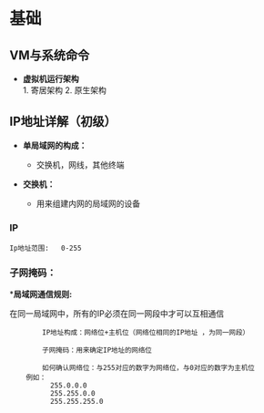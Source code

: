 # 基础

## VM与系统命令

- **虚拟机运行架构** <br>
      1. 寄居架构 
      2. 原生架构 
  


## IP地址详解（初级）

  - **单局域网的构成：** <br>
  
      - <P>交换机，网线，其他终端 <P> 

  - **交换机：** <br>
      - <P>用来组建内网的局域网的设备 <P> 

### IP
    Ip地址范围:	  0-255

### 子网掩码：	
***局域网通信规则:** <br>
  

在同一局域网中，所有的IP必须在同一网段中才可以互相通信

            IP地址构成：网络位+主机位（网络位相同的IP地址 ，为同一网段）
                 
            子网掩码：用来确定IP地址的网络位
            
            如何确认网络位：与255对应的数字为网络位，与0对应的数字为主机位     
	    例如：	
              255.0.0.0
		      255.255.0.0
		      255.255.255.0


<!-- GitHub Buttons -->
<script async defer src="https://buttons.github.io/buttons.js"></script>
